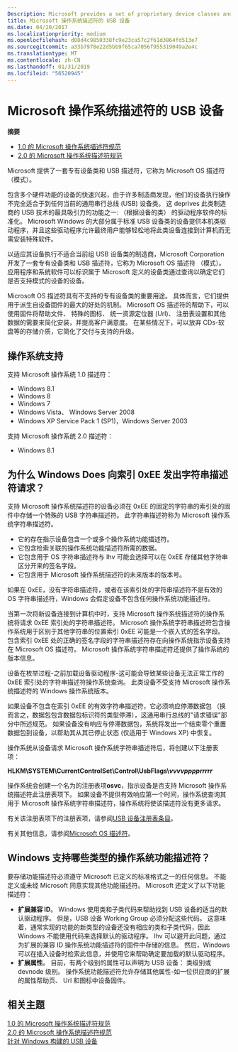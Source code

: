 ```yaml
---
Description: Microsoft provides a set of proprietary device classes and USB descriptors, which are called Microsoft OS Descriptors (MODs).
title: Microsoft 操作系统描述符的 USB 设备
ms.date: 04/20/2017
ms.localizationpriority: medium
ms.openlocfilehash: d08d4c9850338fc9e23ca57c2f61d3864fd513e7
ms.sourcegitcommit: a33b7978e22d5bb9f65ca7056f955319049a2e4c
ms.translationtype: MT
ms.contentlocale: zh-CN
ms.lasthandoff: 01/31/2019
ms.locfileid: "56520945"
---
```

# <a name="microsoft-os-descriptors-for-usb-devices"></a>Microsoft 操作系统描述符的 USB 设备


**摘要**

-   [1.0 的 Microsoft 操作系统描述符规范](https://go.microsoft.com/fwlink/p/?linkid=617154)
-   [2.0 的 Microsoft 操作系统描述符规范](https://go.microsoft.com/fwlink/p/?linkid=306681)

Microsoft 提供了一套专有设备类和 USB 描述符，它称为 Microsoft OS 描述符 （模式）。




包含多个硬件功能的设备的快速兴起，由于许多制造商发现，他们的设备执行操作不完全适合于到任何当前的通用串行总线 (USB) 设备类。 这 deprives 此类制造商的 USB 技术的最具吸引力的功能之一: （根据设备的类） 的驱动程序软件的标准化。 Microsoft Windows 的大部分属于标准 USB 设备类的设备提供本机类驱动程序，并且这些驱动程序允许最终用户能够轻松地将此类设备连接到计算机而无需安装特殊软件。

以适应其设备执行不适合当前组 USB 设备类的制造商，Microsoft Corporation 开发了一套专有设备类和 USB 描述符，它称为 Microsoft OS 描述符 （模式）。 应用程序和系统软件可以标识属于 Microsoft 定义的设备类通过查询以确定它们是否支持模式的设备的设备。

Microsoft OS 描述符具有不支持的专有设备类的重要用途。 具体而言，它们提供用于派生自设备固件的最大的好处的机制。 Microsoft OS 描述符的帮助下，可以使用固件将帮助文件、 特殊的图标、 统一资源定位器 (Url)、 注册表设置和其他数据的需要来简化安装，并提高客户满意度。 在某些情况下，可以放弃 CDs-软盘等的存储介质，它简化了交付与支持的升级。

## <a name="operating-system-support"></a>操作系统支持


支持 Microsoft 操作系统 1.0 描述符：

-   Windows 8.1
-   Windows 8
-   Windows 7
-   Windows Vista、 Windows Server 2008
-   Windows XP Service Pack 1 (SP1)，Windows Server 2003

支持 Microsoft 操作系统 2.0 描述符：

-   Windows 8.1

## <a name="why-does-windows-issue-a-string-descriptor-request-to-index-0xee"></a>为什么 Windows Does 向索引 0xEE 发出字符串描述符请求？


支持 Microsoft 操作系统描述符的设备必须在 0xEE 的固定的字符串的索引处的固件中存储一个特殊的 USB 字符串描述符。 此字符串描述符称为 Microsoft 操作系统字符串描述符。

-   它的存在指示设备包含一个或多个操作系统功能描述符。
-   它包含检索关联的操作系统功能描述符所需的数据。
-   它包含用于 OS 字符串描述符与 Ihv 可能会选择可以在 0xEE 存储其他字符串区分开来的签名字段。
-   它包含用于 Microsoft 操作系统描述符的未来版本的版本号。

如果在 0xEE，没有字符串描述符，或者在该索引处的字符串描述符不是有效的 OS 字符串描述符，Windows 会假定设备不包含任何操作系统功能描述符。

当第一次将新设备连接到计算机中时，支持 Microsoft 操作系统描述符的操作系统将请求 0xEE 索引处的字符串描述符。 Microsoft 操作系统字符串描述符包含操作系统用于区别于其他字符串的位置索引 0xEE 可能是一个嵌入式的签名字段。 包含索引 0xEE 处的正确的签名字段的字符串描述符存在向操作系统指示设备支持在 Microsoft OS 描述符。 Microsoft 操作系统字符串描述符还提供了操作系统的版本信息。

设备在枚举过程-之前加载设备驱动程序-这可能会导致某些设备无法正常工作的 0xEE 索引处的字符串描述符操作系统查询。 此类设备不受支持 Microsoft 操作系统描述符的 Windows 操作系统版本。

如果设备不包含在索引 0xEE 的有效字符串描述符，它必须响应停滞数据包 （换而言之，数据包包含数据包标识符的类型停滞），这通用串行总线的"请求错误"部分中所述规范。 如果设备没有响应与停滞数据包，系统将发出一个结束零个重置数据包到设备，以帮助其从其已停止状态 (仅适用于 Windows XP) 中恢复。

操作系统从设备请求 Microsoft 操作系统字符串描述符后，将创建以下注册表项：

**HLKM\\SYSTEM\\CurrentControlSet\\Control\\UsbFlags\\*vvvvpppprrrrr***

操作系统会创建一个名为的注册表项**osvc**，指示设备是否支持 Microsoft 操作系统描述符此注册表项下。 如果设备不提供有效响应第一个时间，操作系统查询其用于 Microsoft 操作系统字符串描述符，操作系统将使该描述符没有更多请求。

有关该注册表项下的注册表项，请参阅[USB 设备注册表条目](usb-device-specific-registry-settings.md)。

有关其他信息，请参阅[Microsoft OS 描述符](https://go.microsoft.com/fwlink/p/?linkid=617154)。

## <a name="what-types-of-os-feature-descriptors-are-supported-by-windows"></a>Windows 支持哪些类型的操作系统功能描述符？


要存储功能描述符必须遵守 Microsoft 已定义的标准格式之一的任何信息。 不能定义或未经 Microsoft 同意实现其他功能描述符。 Microsoft 还定义了以下功能描述符：

-   **扩展兼容 ID**。 Windows 使用类和子类代码来帮助找到 USB 设备的适当的默认驱动程序。 但是，USB 设备 Working Group 必须分配这些代码。 这意味着，通常实现的功能的新类型的设备还没有相应的类和子类代码，因此 Windows 不能使用代码来选择默认的驱动程序。 Ihv 可以避开此问题，通过为扩展的兼容 ID 操作系统功能描述符的固件中存储的信息。 然后，Windows 可以在插入设备时检索此信息，并使用它来帮助确定要加载的默认驱动程序。
-   **扩展属性**。 目前，有两个级别的属性可以声明为 USB 设备： 类级别或 devnode 级别。 操作系统功能描述符允许存储其他属性-如一位供应商的扩展的属性帮助页、 Url 和图标中设备固件。

## <a name="related-topics"></a>相关主题
[1.0 的 Microsoft 操作系统描述符规范](https://go.microsoft.com/fwlink/p/?linkid=617154)  
[2.0 的 Microsoft 操作系统描述符规范](https://go.microsoft.com/fwlink/p/?linkid=306681)  
[针对 Windows 构建的 USB 设备](building-usb-devices-for-windows.md)  



